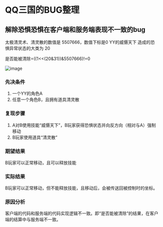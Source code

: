 # QQ三国的BUG整理

## 解除恐惧恐惧在客户端和服务端表现不一致的bug

太极清灵术、清灵散的数值是 5507666，数值下标是0
YY的威慑天下 造成的恐惧异常状态的大类为 20

是否能被清除=((1<<(20&31))&5507666)!=0

![image](https://user-images.githubusercontent.com/25654404/204692116-2934d1b6-8fea-48e3-8eb5-38a177678a3b.png)

### 先决条件

1. 一个YY的角色A
2. 任意一个角色B，且拥有道具清灵散

### 复现步骤

1. A对B使用技能“威慑天下”，B玩家获得恐惧状态并向反方向（相对与A）强制移动
2. B玩家使用道具“清灵散”

### 期望结果

B玩家可以正常移动，且可以释放技能

### 实际结果

B玩家可以正常移动，但不能释放技能，且移动后，会被传送回被控制时的坐标。

### 原因分析

客户端的代码和服务端的代码实现逻辑不一致。即“是否能被清除”的结果，在客户端的结算中与服务端不一致。
